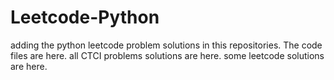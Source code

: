 # Leetcode-Python
adding the python leetcode problem solutions in this repositories. 
The code files are here.
all CTCI problems solutions are here.
some leetcode solutions are here.




























































































































